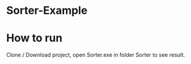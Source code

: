# Sorter-Example

# How to run
Clone / Download project, open Sorter.exe in folder Sorter to see result.
